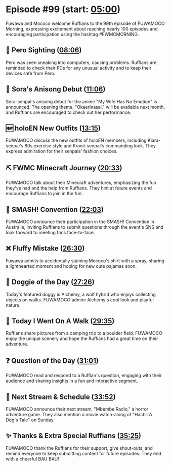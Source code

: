 # Episode #99 (start: [05:00](https://youtu.be/8cOOCpt6HNM?t=05m00s))

Fuwawa and Mococo welcome Ruffians to the 99th episode of FUWAMOCO Morning, expressing excitement about reaching nearly 100 episodes and encouraging participation using the hashtag #FWMCMORNING.

## 👀 Pero Sighting ([08:06](https://youtu.be/8cOOCpt6HNM?t=08m06s))

Pero was seen sneaking into computers, causing problems. Ruffians are reminded to check their PCs for any unusual activity and to keep their devices safe from Pero.

## 🎤 Sora's Anisong Debut ([11:06](https://youtu.be/8cOOCpt6HNM?t=11m06s))

Sora-senpai's anisong debut for the anime "My Wife Has No Emotion" is announced. The opening theme, "Okaerinasai," will be available next month, and Ruffians are encouraged to check out her performance.

## 🆕 holoEN New Outfits ([13:15](https://youtu.be/8cOOCpt6HNM?t=13m15s))

FUWAMOCO discuss the new outfits of holoEN members, including Kiara-senpai's 80s exercise style and Kronii-senpai's commanding look. They express admiration for their senpais' fashion choices.

## ⛏️ FWMC Minecraft Journey ([20:33](https://youtu.be/8cOOCpt6HNM?t=20m33s))

FUWAMOCO talk about their Minecraft adventures, emphasizing the fun they've had and the help from Ruffians. They hint at future events and encourage Ruffians to join in the fun.

## 🎪 SMASH! Convention ([22:03](https://youtu.be/8cOOCpt6HNM?t=22m03s))

FUWAMOCO announce their participation in the SMASH! Convention in Australia, inviting Ruffians to submit questions through the event's SNS and look forward to meeting fans face-to-face.

## ❌ Fluffy Mistake ([26:30](https://youtu.be/8cOOCpt6HNM?t=26m30s))

Fuwawa admits to accidentally staining Mococo's shirt with a spray, sharing a lighthearted moment and hoping for new cute pajamas soon.

## 🐶 Doggie of the Day ([27:26](https://youtu.be/8cOOCpt6HNM?t=27m26s))

Today's featured doggy is Alchemy, a wolf hybrid who enjoys collecting objects on walks. FUWAMOCO admire Alchemy's cool look and playful nature.

## 🚶 Today I Went On A Walk ([29:35](https://youtu.be/8cOOCpt6HNM?t=29m35s))

Ruffians share pictures from a camping trip to a boulder field. FUWAMOCO enjoy the unique scenery and hope the Ruffians had a great time on their adventure.

## ❓ Question of the Day ([31:01](https://youtu.be/8cOOCpt6HNM?t=31m01s))

FUWAMOCO read and respond to a Ruffian's question, engaging with their audience and sharing insights in a fun and interactive segment.

## 📅 Next Stream & Schedule ([33:52](https://youtu.be/8cOOCpt6HNM?t=33m52s))

FUWAMOCO announce their next stream, "Mbembe Radio," a horror adventure game. They also mention a movie watch-along of "Hachi: A Dog's Tale" on Sunday.

## ✨ Thanks & Extra Special Ruffians ([35:25](https://youtu.be/8cOOCpt6HNM?t=35m25s))

FUWAMOCO thank the Ruffians for their support, give shout-outs, and remind everyone to keep submitting content for future episodes. They end with a cheerful BAU BAU!
